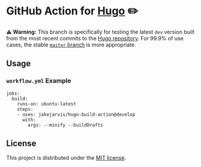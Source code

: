 # GitHub Action for [Hugo](https://github.com/gohugoio/hugo) ✏️ 

**⚠️ Warning:** This branch is specifically for testing the latest `dev` version built from the most recent commits to the [Hugo repository](https://github.com/gohugoio/hugo). For 99.9% of use cases, the stable [`master` branch](https://github.com/jakejarvis/hugo-build-action/tree/master) is more appropriate.


## Usage

### `workflow.yml` Example

```
jobs:
  build:
    runs-on: ubuntu-latest
    steps:
    - uses: jakejarvis/hugo-build-action@develop
      with:
        args: --minify --buildDrafts
```


## License

This project is distributed under the [MIT license](LICENSE.md).
